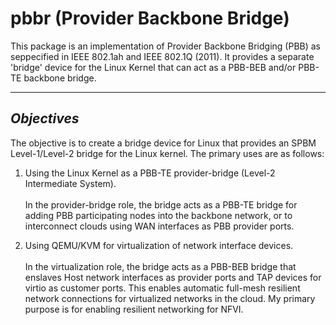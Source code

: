 # pbbr (Provider Backbone Bridge)

This package is an implementation of Provider Backbone Bridging (PBB) as seppecified
in IEEE 802.1ah and IEEE 802.1Q (2011).  It provides a separate 'bridge' device for
the Linux Kernel that can act as a PBB-BEB and/or PBB-TE backbone bridge.

---
**_Objectives_**
---

The objective is to create a bridge device for Linux that provides an SPBM
Level-1/Level-2 bridge for the Linux kernel.
The primary uses are as follows:

1. Using the Linux Kernel as a PBB-TE provider-bridge (Level-2 Intermediate System).<br><br>
In the provider-bridge role, the bridge acts as a PBB-TE bridge for adding
PBB participating nodes into the backbone network, or to interconnect clouds using
WAN interfaces as PBB provider ports.

2. Using QEMU/KVM for virtualization of network interface devices.<br><br>
In the virtualization role, the bridge acts as a PBB-BEB bridge that enslaves Host
network interfaces as provider ports and TAP devices for virtio as customer
ports.  This enables automatic full-mesh resilient network connections for
virtualized networks in the cloud.  My primary purpose is for enabling
resilient networking for NFVI.

